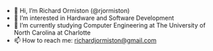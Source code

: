 - 👋 Hi, I’m Richard Ormiston (@rjormiston)
- 👀 I’m interested in Hardware and Software Development
- 🌱 I’m currently studying Computer Engineering at The University of North Carolina at Charlotte
- 📫 How to reach me: richardjormiston@gmail.com
